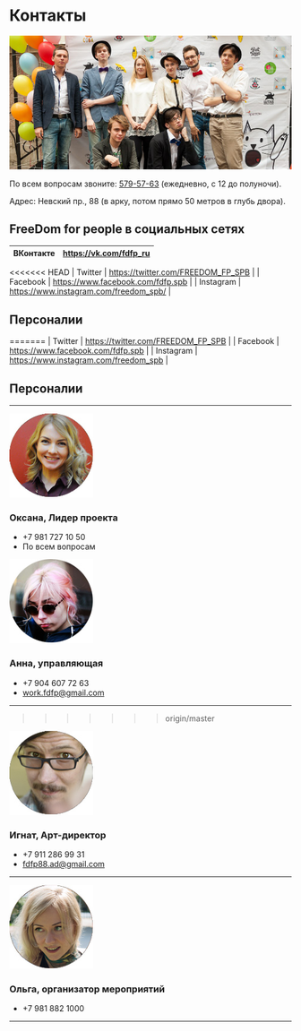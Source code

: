 # Контакты

![](Команда.jpg)

По всем вопросам звоните: <a href="tel:+78125795763">579-57-63</a> (ежедневно, с 12 до полуночи).

Адрес: Невский пр., 88 (в арку, потом прямо 50 метров в глубь двора).

## FreeDom for people в социальных сетях

| ВКонтакте | https://vk.com/fdfp_ru |
| --------- | ---------------------- |
<<<<<<< HEAD
| Twitter   | https://twitter.com/FREEDOM_FP_SPB   |
| Facebook  | https://www.facebook.com/fdfp.spb  |
| Instagram | https://www.instagram.com/freedom_spb/  |

## Персоналии


=======
| Twitter   | https://twitter.com/FREEDOM_FP_SPB    |
| Facebook  | https://www.facebook.com/fdfp.spb   |
| Instagram | https://www.instagram.com/freedom_spb  |

## Персоналии

- - -

![](Окс.jpg)

### Оксана, Лидер проекта

* +7 981 727 10 50
* По всем вопросам

![](аня.jpg)

### Анна, управляющая

* +7 904 607 72 63
* work.fdfp@gmail.com

- - -
>>>>>>> origin/master

![<img src="http://placehold.it/150x150" align="right">](Никита.jpg)

### Игнат, Арт-директор

* +7 911 286 99 31
* fdfp88.ad@gmail.com

- - -

![](Оля.jpg)

### Ольга, организатор мероприятий

* +7 981 882 1000









- - -